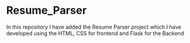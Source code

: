 # Resume_Parser
In this repository I have added the Resume Parser project which I have developed using the HTML, CSS for frontend and Flask for the Backend

